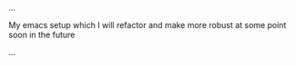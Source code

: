 ...

My emacs setup which I will refactor and make more robust at some point soon in the future 

...
